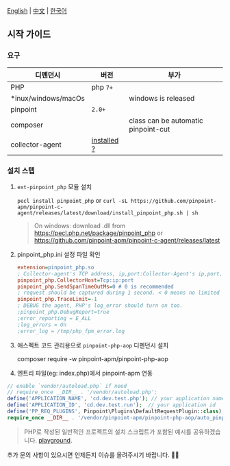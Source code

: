 [English](Readme.md) | [中文](Readme-CN.md) | [한국어](Readme-KR.md)

## 시작 가이드 

### 요구

| 디펜던시            | 버전                                        | 부가                                |
| ------------------- | ------------------------------------------- | ----------------------------------- |
| PHP                 | php `7+`                                    |
| *inux/windows/macOs |                                             | windows is released                 |
| pinpoint            | `2.0+`                                      |
| composer            |                                             | class can be automatic pinpoint-cut |
| collector-agent     | [installed ?](../collector-agent/Readme.md) |

### 설치 스텝

1. `ext-pinpoint_php` 모듈 설치 
   
     `pecl install pinpoint_php`
     or 
     `curl -sL https://github.com/pinpoint-apm/pinpoint-c-agent/releases/latest/download/install_pinpoint_php.sh | sh`

     > On windows: download .dll from  https://pecl.php.net/package/pinpoint_php  or https://github.com/pinpoint-apm/pinpoint-c-agent/releases/latest

2. pinpoint_php.ini 설정 파일 확인
     ```ini
     extension=pinpoint_php.so
     ; Collector-agent's TCP address, ip,port:Collector-Agent's ip,port, please ensure it consistent with the `PP_ADDRESS` of `Collector-Agent` in step2(Build Collector-Agent).
     pinpoint_php.CollectorHost=Tcp:ip:port
     pinpoint_php.SendSpanTimeOutMs=0 # 0 is recommended
     ; request should be captured during 1 second. < 0 means no limited
     pinpoint_php.TraceLimit=-1 
     ; DEBUG the agent, PHP's log_error should turn on too.
     ;pinpoint_php.DebugReport=true
     ;error_reporting = E_ALL
     ;log_errors = On
     ;error_log = /tmp/php_fpm_error.log
     ```

3. 애스펙트 코드 관리용으로 `pinpoint-php-aop` 디펜던시 설치 

     composer require -w pinpoint-apm/pinpoint-php-aop

4. 엔트리 파일(eg: index.php)에서 pinpoint-apm 연동

```php
// enable `vendor/autoload.php` if need
// require_once __DIR__ . '/vendor/autoload.php';
define('APPLICATION_NAME', 'cd.dev.test.php'); // your application name
define('APPLICATION_ID', 'cd.dev.test.run');  // your application id
define('PP_REQ_PLUGINS', Pinpoint\Plugins\DefaultRequestPlugin::class);
require_once __DIR__ . '/vendor/pinpoint-apm/pinpoint-php-aop/auto_pinpointed.php';
```

> PHP로 작성된 일반적인 프로젝트의 설치 스크립트가 포함된 예시를 공유하겠습니다.
> [playground](https://github.com/pinpoint-apm/pinpoint-c-agent/tree/dev/testapps#playground).

추가 문의 사항이 있으시면 언제든지 이슈를 올려주시기 바랍니다. 🙋‍♂️
